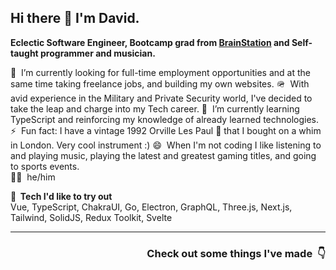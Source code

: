 ## Hi there 👋 I'm David. 

**Eclectic Software Engineer, Bootcamp grad from [BrainStation](https://brainstation.io/) and Self-taught programmer and musician.**

💼 &nbsp;I’m currently looking for full-time employment opportunities and at the same time taking freelance jobs, and building my own websites.
🪖 &nbsp;With avid experience in the Military and Private Security world, I've decided to take the leap and charge into my Tech career.
🌱 &nbsp;I’m currently learning TypeScript and reinforcing my knowledge of already learned technologies.
⚡ &nbsp;Fun fact: I have a vintage 1992 Orville Les Paul 🎸 that I bought on a whim in London. Very cool instrument :)
😄 &nbsp;When I'm not coding I like listening to and playing music, playing the latest and greatest gaming titles, and going to sports events.  
🙋‍♂️ &nbsp;he/him

**👀 &nbsp;Tech I'd like to try out**  
Vue, TypeScript, ChakraUI, Go, Electron, GraphQL, Three.js, Next.js, Tailwind, SolidJS, Redux Toolkit, Svelte  

---

<h3 align="right">Check out some things I've made &nbsp;👇</h3>




<!--
**DavidGluzman13/DavidGluzman13** is a ✨ _special_ ✨ repository because its `README.md` (this file) appears on your GitHub profile.

Here are some ideas to get you started:

- 🔭 I’m currently working on ...
- 🌱 I’m currently learning ...
- 👯 I’m looking to collaborate on ...
- 🤔 I’m looking for help with ...
- 💬 Ask me about ...
- 📫 How to reach me: ...
- 😄 Pronouns: ...
- ⚡ Fun fact: ...
-->
